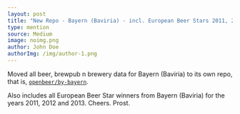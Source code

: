 ```yaml
---
layout: post
title: "New Repo - Bayern (Baviria) - incl. European Beer Stars 2011, 2012, 2013"
type: mention
source: Medium
image: noimg.png
author: John Doe
authorImg: /img/author-1.png
---
```


Moved all beer, brewpub n brewery data for Bayern
(Baviria) to its own repo, that is, [`openbeer/by-bayern`](https://github.com/openbeer/by-bayern).

Also includes all European Beer Star winners from Bayern
(Baviria) for the years 2011, 2012 and 2013. Cheers. Prost.


